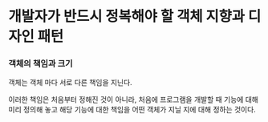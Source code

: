 # 개발자가 반드시 정복해야 할 객체 지향과 디자인 패턴

### 객체의 책임과 크기

객체는 객체 마다 서로 다른 책임을 지닌다.

이러한 책임은 처음부터 정해진 것이 아니라, 처음에 프로그램을 개발할 때 기능에 대해 미리 정의해 놓고 해당 기능에 대한 책임을 어떤 객체가 지닐 지에 대해 정하는 것이다.
